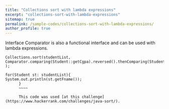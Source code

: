```yaml
---
title: "Collections sort with lambda expressions"
excerpt: "collections-sort-with-lambda-expressions"
sitemap: true
permalink: /sample-codes/collections-sort-with-lambda-expressions/
author_profile: true
---
```

Interface Comparator<T> is also a functional interface and can be used with lambda expressions.

~~~~
Collections.sort(studentList, Comparator.comparing(Student::getCgpa).reversed().thenComparing(Student::getFname).thenComparing(Student::getId) );

for(Student st: studentList){
System.out.println(st.getFname());
      }
      ~~~~
      
      This code was used [at this challenge](https://www.hackerrank.com/challenges/java-sort/).
